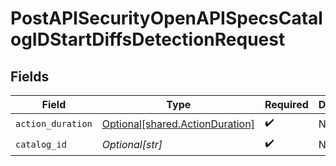 # PostAPISecurityOpenAPISpecsCatalogIDStartDiffsDetectionRequest


## Fields

| Field                                                                        | Type                                                                         | Required                                                                     | Description                                                                  |
| ---------------------------------------------------------------------------- | ---------------------------------------------------------------------------- | ---------------------------------------------------------------------------- | ---------------------------------------------------------------------------- |
| `action_duration`                                                            | [Optional[shared.ActionDuration]](undefined/models/shared/actionduration.md) | :heavy_check_mark:                                                           | N/A                                                                          |
| `catalog_id`                                                                 | *Optional[str]*                                                              | :heavy_check_mark:                                                           | N/A                                                                          |